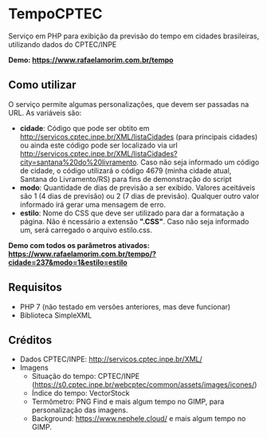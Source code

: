 # TempoCPTEC
Serviço em PHP para exibição da previsão do tempo em cidades brasileiras, utilizando dados do CPTEC/INPE

**Demo: https://www.rafaelamorim.com.br/tempo**


## Como utilizar

O serviço permite algumas personalizações, que devem ser passadas na URL. As variáveis são:
* **cidade**:  Código que pode ser obtito em http://servicos.cptec.inpe.br/XML/listaCidades  (para principais cidades) ou ainda este código pode ser localizado via url  http://servicos.cptec.inpe.br/XML/listaCidades?city=santana%20do%20livramento. Caso não seja informado um código de cidade, o código utilizará o código 4679 (minha cidade atual, Santana do Livramento/RS) para fins de demonstração do script
* **modo**: Quantidade de dias de previsão a ser exibido. Valores aceitáveis são  1 (4 dias de previsão) ou 2 (7 dias de previsão). Qualquer outro valor informado irá gerar uma mensagem de erro.
* **estilo**: Nome do CSS que deve ser utilizado para dar a formatação a página. Não é ncessário a extensão **".CSS"**. Caso não seja informado um, será carregado o arquivo estilo.css.

**Demo com todos os parâmetros ativados: https://www.rafaelamorim.com.br/tempo/?cidade=237&modo=1&estilo=estilo**

## Requisitos

* PHP 7 (não testado em versões anteriores, mas deve funcionar)
* Biblioteca SimpleXML

## Créditos

* Dados CPTEC/INPE: http://servicos.cptec.inpe.br/XML/
* Imagens 
  - Situação do tempo: CPTEC/INPE (https://s0.cptec.inpe.br/webcptec/common/assets/images/icones/)
  - Índice do tempo: VectorStock
  - Termômetro: PNG Find e mais algum tempo no GIMP, para personalização das imagens.
  - Background: https://www.nephele.cloud/ e mais algum tempo no GIMP.